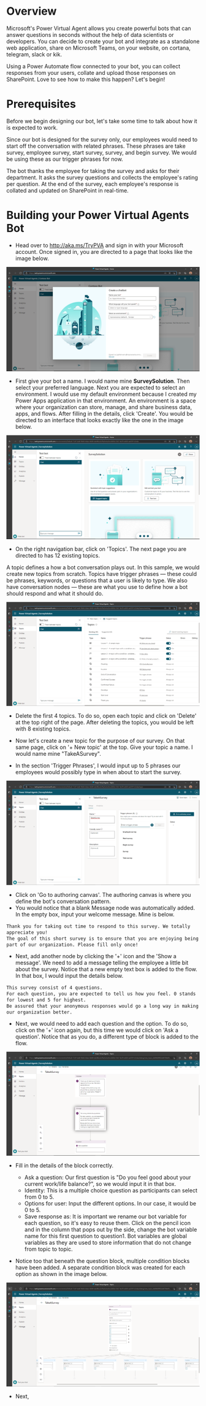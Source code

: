 # Overview
Microsoft's Power Virtual Agent allows you create powerful bots that can answer questions in seconds without the help of data scientists or developers. You can decide to create your bot and integrate as a standalone web application, share on Microsoft Teams, on your website, on cortana, telegram, slack or kik.

Using a Power Automate flow connected to your bot, you can collect responses from your users, collate and upload those responses on SharePoint. Love to see how to make this happen? Let's begin!

# Prerequisites
Before we begin designing our bot, let's take some time to talk about how it is expected to work. 

Since our bot is designed for the survey only, our employees would need to start off the conversation with related phrases. These phrases are take survey, employee survey, start survey, survey, and begin survey. We would be using these as our trigger phrases for now.

The bot thanks the employee for taking the survey and asks for their department. It asks the survey questions and collects the employee's rating per question. At the end of the survey, each employee's response is collated and updated on SharePoint in real-time.

# Building your Power Virtual Agents Bot
- Head over to http://aka.ms/TryPVA and sign in with your Microsoft account. Once signed in, you are directed to a page that looks like the image below.

![](/Images/powervirtualagents-1.PNG)

- First give your bot a name. I would name mine **SurveySolution**. Then select your preferred language. Next you are expected to select an environment. I would use my default environment because I created my Power Apps application in that environment. An environment is a space where your organization can store, manage, and share business data, apps, and flows. After filling in the details, click 'Create'. You would be directed to an interface that looks exactly like the one in the image below.

![](/Images/powervirtualagents-2.PNG)

- On the right navigation bar, click on 'Topics'. The next page you are directed to has 12 existing topics. 

A topic defines a how a bot conversation plays out. In this sample, we would create new topics from scratch. Topics have trigger phrases — these could be phrases, keywords, or questions that a user is likely to type. We also have conversation nodes — these are what you use to define how a bot should respond and what it should do.

![](/Images/powervirtualagents-3.PNG)

- Delete the first 4 topics. To do so, open each topic and click on 'Delete' at the top right of the page. After deleting the topics, you would be left with 8 existing topics.

- Now let's create a new topic for the purpose of our survey. On that same page, click on '+ New topic' at the top. Give your topic a name. I would name mine "TakeASurvey". 

- In the section 'Trigger Phrases', I would input up to 5 phrases our employees would possibly type in when about to start the survey.

![](/Images/powervirtualagents-4.PNG)

- Click on 'Go to authoring canvas'. The authoring canvas is where you define the bot's conversation pattern.
- You would notice that a blank Message node was automatically added. In the empty box, input your welcome message. Mine is below.
``` Text
Thank you for taking out time to respond to this survey. We totally appreciate you!
The goal of this short survey is to ensure that you are enjoying being part of our organization. Please fill only once!
```
- Next, add another node by clicking the '+' icon and the 'Show a message'. We need to add a message telling the employee a little bit about the survey. Notice that a new empty text box is added to the flow. In that box, I would input the details below.
``` Text
This survey consist of 4 questions.
For each question, you are expected to tell us how you feel. 0 stands for lowest and 5 for highest.
Be assured that your anonymous responses would go a long way in making our organization better.
```
- Next, we would need to add each question and the option. To do so, click on the '+' icon again, but this time we would click on 'Ask a question'. Notice that as you do, a different type of block is added to the flow.

![](/Images/powervirtualagents-5.PNG)

- Fill in the details of the block correctly.
    * Ask a question: Our first question is "Do you feel good about your current work/life balance?", so we would input it in that box.
    * Identity: This is a multiple choice question as participants can select from 0 to 5.
    * Options for user: Input the different options. In our case, it would be 0 to 5.
    * Save response as: It is important we rename our bot variable for each question, so it's easy to reuse them. Click on the pencil icon and in the column that pops out by the side, change the bot variable name for this first question to question1. Bot variables are global variables as they are used to store information that do not change from topic to topic.

- Notice too that beneath the question block, multiple condition blocks have been added. A separate condition block was created for each option as shown in the image below.

![](/Images/powervirtualagents-6.PNG)

- Next, 
